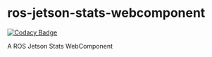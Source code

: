 # ros-jetson-stats-webcomponent

[![Codacy Badge](https://api.codacy.com/project/badge/Grade/a83b3c91b548453f953a8e06896b3a4b)](https://app.codacy.com/manual/bobboteck/ros-jetson-stats-webcomponent?utm_source=github.com&utm_medium=referral&utm_content=bobboteck/ros-jetson-stats-webcomponent&utm_campaign=Badge_Grade_Settings)

A ROS Jetson Stats WebComponent
